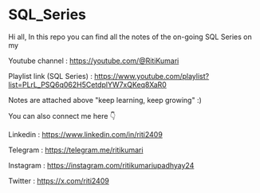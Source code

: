 # SQL_Series
Hi all, In this repo you can find all the notes of the on-going SQL Series on my

Youtube channel : https://youtube.com/@RitiKumari

Playlist link (SQL Series) : https://www.youtube.com/playlist?list=PLrL_PSQ6q062H5CetdplYW7xQKeq8XaR0

Notes are attached above "keep learning, keep growing" :)

You can also connect me here 👇

Linkedin : https://www.linkedin.com/in/riti2409 

Telegram : https://telegram.me/ritikumari 

Instagram : https://instagram.com/ritikumariupadhyay24

Twitter : https://x.com/riti2409
